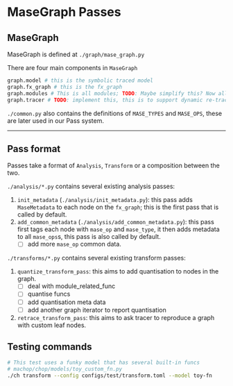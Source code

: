 # MaseGraph Passes

## MaseGraph

MaseGraph is defined at `./graph/mase_graph.py`

There are four main components in `MaseGraph`

```python
graph.model # this is the symbolic traced model
graph.fx_graph # this is the fx_graph
graph.modules # This is all modules; TODO: Maybe simplify this? Now all module keys are included recursively.
graph.tracer # TODO: implement this, this is to support dynamic re-tracing
```

`./common.py` also contains the definitions of `MASE_TYPES` and `MASE_OPS`, these are later used in our Pass system.

---

## Pass format

Passes take a format of `Analysis`, `Transform` or a composition between the two.

`./analysis/*.py` contains several existing analysis passes:

1.  `init_metadata` (`./analysis/init_metadata.py`): this pass adds `MaseMetadata` to each node on the `fx_graph`; this is the first pass that is called by default.
2. `add_common_metadata` (`./analysis/add_common_metadata.py`): this pass first tags each node with `mase_op` and `mase_type`, it then adds metadata to all `mase_ops`s, this pass is also called by default.
	* [ ] add more `mase_op` common data.

`./transforms/*.py` contains several existing transform passes:

1. `quantize_transform_pass`: this aims to add quantisation to nodes in the graph.
	* [ ] deal with module_related_func
	* [ ] quantise funcs
	* [ ] add quantisation meta data
	* [ ] add another graph iterator to report quantisation
2. `retrace_transform_pass`: this aims to ask tracer to reproduce a graph with custom leaf nodes.


## Testing commands

```bash
# This test uses a funky model that has several built-in funcs
# machop/chop/models/toy_custom_fn.py
./ch transform --config configs/test/transform.toml --model toy-fn
```
